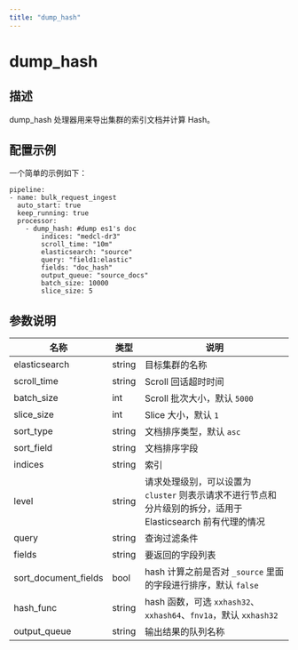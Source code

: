 ```yaml
---
title: "dump_hash"
---
```


# dump_hash

## 描述

dump_hash 处理器用来导出集群的索引文档并计算 Hash。

## 配置示例

一个简单的示例如下：

```
pipeline:
- name: bulk_request_ingest
  auto_start: true
  keep_running: true
  processor:
    - dump_hash: #dump es1's doc
        indices: "medcl-dr3"
        scroll_time: "10m"
        elasticsearch: "source"
        query: "field1:elastic"
        fields: "doc_hash"
        output_queue: "source_docs"
        batch_size: 10000
        slice_size: 5
```

## 参数说明

| 名称                 | 类型   | 说明                                                                                                         |
| -------------------- | ------ | ------------------------------------------------------------------------------------------------------------ |
| elasticsearch        | string | 目标集群的名称                                                                                               |
| scroll_time          | string | Scroll 回话超时时间                                                                                          |
| batch_size           | int    | Scroll 批次大小，默认 `5000`                                                                                 |
| slice_size           | int    | Slice 大小，默认 `1`                                                                                         |
| sort_type            | string | 文档排序类型，默认 `asc`                                                                                     |
| sort_field           | string | 文档排序字段                                                                                                 |
| indices              | string | 索引                                                                                                         |
| level                | string | 请求处理级别，可以设置为 `cluster` 则表示请求不进行节点和分片级别的拆分，适用于 Elasticsearch 前有代理的情况 |
| query                | string | 查询过滤条件                                                                                                 |
| fields               | string | 要返回的字段列表                                                                                             |
| sort_document_fields | bool   | hash 计算之前是否对 `_source` 里面的字段进行排序，默认 `false`                                               |
| hash_func            | string | hash 函数，可选 `xxhash32`、`xxhash64`、`fnv1a`，默认 `xxhash32`                                             |
| output_queue         | string | 输出结果的队列名称                                                                                           |

